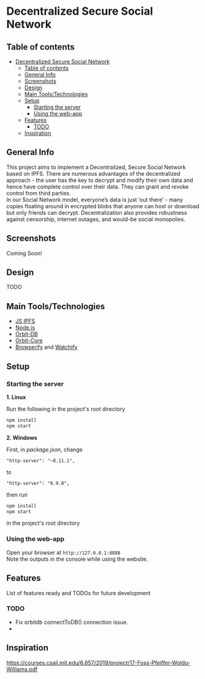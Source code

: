 # Decentralized Secure Social Network

## Table of contents
- [Decentralized Secure Social Network](#decentralized-secure-social-network)
  - [Table of contents](#table-of-contents)
  - [General Info](#general-info)
  - [Screenshots](#screenshots)
  - [Design](#design)
  - [Main Tools/Technologies](#main-toolstechnologies)
  - [Setup](#setup)
    - [Starting the server](#starting-the-server)
    - [Using the web-app](#using-the-web-app)
  - [Features](#features)
    - [TODO](#todo)
  - [Inspiration](#inspiration)

## General Info
This project aims to implement a Decentralized, Secure Social Network based on IPFS. There are numerous advantages of the decentralized approach - the user has the key to decrypt and modify their own data and hence have complete control over their data. They can grant and revoke control from third parties.  
In our Social Network model, everyone’s data is just ‘out there’ - many copies floating around in encrypted blobs that anyone can host or download but only friends can decrypt. Decentralization also provides robustness against censorship, internet outages, and would-be social monopolies.

## Screenshots
Coming Soon!

## Design
TODO

## Main Tools/Technologies
* [JS IPFS](https://js.ipfs.io/)
* [Node.js](https://nodejs.org/en/)
* [Orbit-DB](https://github.com/orbitdb/orbit-db)
* [Orbit-Core](https://github.com/orbitdb/orbit-core)
* [Browserify](http://browserify.org/) and [Watchify](https://www.npmjs.com/package/watchify)

## Setup

### Starting the server

**1. Linux**  

Run the following in the project's root directory  
```bash
npm install
npm start
```

**2. Windows**  

First, in *package.json*, change   
``` 
"http-server": "~0.11.1", 
```  
to  
``` 
"http-server": "0.9.0", 
```  
then run  
```bash
npm install
npm start
```   
in the project's root directory  

### Using the web-app
Open your browser at `http://127.0.0.1:8888`  
Note the outputs in the console while using the website.

## Features
List of features ready and TODOs for future development


### TODO
- Fix orbitdb connectToDB() connection issue.
- 


## Inspiration
https://courses.csail.mit.edu/6.857/2019/project/17-Foss-Pfeiffer-Woldu-Williams.pdf